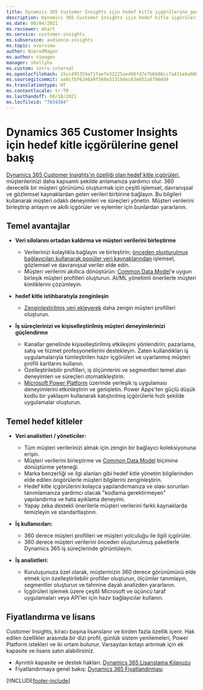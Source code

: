 ```yaml
---
title: Dynamics 365 Customer Insights için hedef kitle içgörülerine genel bakış
description: Dynamics 365 Customer Insights için hedef kitle içgörülerine genel bakış.
ms.date: 08/04/2021
ms.reviewer: mhart
ms.service: customer-insights
ms.subservice: audience-insights
ms.topic: overview
author: NimrodMagen
ms.author: nimagen
manager: shellyha
ms.custom: intro-internal
ms.openlocfilehash: 15cc495359af1faefe32225ae490fd7e7b6b08cc7a411e0a9804da6ec704099c
ms.sourcegitcommit: aa0cfbf6240a9f560e3131bdec63e051a8786dd4
ms.translationtype: HT
ms.contentlocale: tr-TR
ms.lasthandoff: 08/10/2021
ms.locfileid: "7034384"
---
```

# <a name="audience-insights-for-dynamics-365-customer-insights-overview"></a>Dynamics 365 Customer Insights için hedef kitle içgörülerine genel bakış

[Dynamics 365 Customer Insights'ın özelliği olan hedef kitle içgörüleri](https://dynamics.microsoft.com/ai/customer-insights/audience-insights-capability/), müşterilerinizi daha kapsamlı şekilde anlamanıza yardımcı olur. 360 derecelik bir müşteri görünümü oluşturmak için çeşitli işlemsel, davranışsal ve gözlemsel kaynaklardan gelen verileri birbirine bağlayın. Bu bilgileri kullanarak müşteri odaklı deneyimleri ve süreçleri yönetin. Müşteri verilerini birleştirip anlayın ve akıllı içgörüler ve eylemler için bunlardan yararlanın.

## <a name="main-benefits"></a>Temel avantajlar 

- **Veri silolarını ortadan kaldırma ve müşteri verilerini birleştirme**

  - Verilerinizi kolaylıkla bağlayın ve birleştirin; [önceden oluşturulmuş bağlayıcıları kullanarak popüler veri kaynaklarından](data-sources.md) işlemsel, gözlemsel ve davranışsal veriler elde edin.
  - Müşteri verilerini akıllıca dönüştürün: [Common Data Model](/common-data-model/)'e uygun birleşik müşteri profilleri oluşturun. AI/ML yönetimli önerilerle müşteri kimliklerini çözümleyin.

- **hedef kitle istihbaratıyla zenginleşin**

  - [Zenginleştirilmiş veri ekleyerek](enrichment-hub.md) daha zengin müşteri profilleri oluşturun.  

- **İş süreçlerinizi ve kişiselleştirilmiş müşteri deneyimlerinizi güçlendirme**

  - Kanallar genelinde kişiselleştirilmiş etkileşimi yönlendirin; pazarlama, satış ve hizmet profesyonellerini destekleyin. Zaten kullandıkları iş uygulamalarıyla tümleştirilen hazır içgörüleri ve uyarlanmış müşteri profili kartlarını kullanın.
  - Özelleştirilebilir profilleri, iş ölçümlerini ve segmentleri temel alan deneyimleri ve süreçleri otomatikleştirin.
  - [Microsoft Power Platform](https://powerplatform.microsoft.com/) üzerinde yerleşik iş uygulaması deneyimlerini etkinleştirin ve genişletin. Power Apps'ten güçlü düşük kodlu bir yaklaşım kullanarak katıştırılmış içgörülerle hızlı şekilde uygulamalar oluşturun.  

## <a name="key-audiences"></a>Temel hedef kitleler

- **Veri analistleri / yöneticiler:**

  - Tüm müşteri verilerinizi almak için zengin bir bağlayıcı koleksiyonuna erişin.
  - Müşteri verilerini birleştirme ve [Common Data Model](/common-data-model/) biçimine dönüştürme yeteneği.
  - Marka benzerliği ve ilgi alanları gibi hedef kitle yönetim bilgilerinden elde edilen öngörülerle müşteri bilgilerini zenginleştirin.
  - Hedef kitle içgörülerini kolayca yapılandırmanıza ve olası sorunları tanımlamanıza yardımcı olacak "kodlama gerektirmeyen" yapılandırma ve hata ayıklama deneyimi.
  - Yapay zeka destekli önerilerle müşteri verilerini farklı kaynaklarda temizleyin ve standartlaştırın.  

- **İş kullanıcıları:**

  - 360 derece müşteri profilleri ve müşteri yolculuğu ile ilgili içgörüler.
  - 360 derece müşteri verilerini önceden oluşturulmuş paketlerle Dynamics 365 iş süreçlerinde görüntüleyin.

- **İş analistleri:**

  - Kuruluşunuza özel olarak, müşterinizin 360 derece görünümünü elde etmek için özelleştirilebilir profiller oluşturun, ölçümler tanımlayın, segmentler oluşturun ve tahmine dayalı analizden yararlanın.  
  - İçgörüleri işlemek üzere çeşitli Microsoft ve üçüncü taraf uygulamaları veya API'ler için hazır bağlayıcılar kullanın.

## <a name="pricing-and-licensing"></a>Fiyatlandırma ve lisans

Customer Insights, kiracı başına lisanslanır ve birden fazla özellik içerir. Hak edilen özellikler arasında bir dizi profil, günlük sistem yenilemeleri, Power Platform istekleri ve iki ortam bulunur. Varsayılan kotayı artırmak için ek kapasite ve lisans satın alabilirsiniz. 
- Ayrıntılı kapasite ve destek hakları: [Dynamics 365 Lisanslama Kılavuzu](https://go.microsoft.com/fwlink/?LinkId=866544)
- Fiyatlandırmaya genel bakış: [Dynamics 365 Fiyatlandırması](https://dynamics.microsoft.com/pricing/#CustomerDataPlatform)

[!INCLUDE[footer-include](../includes/footer-banner.md)]
